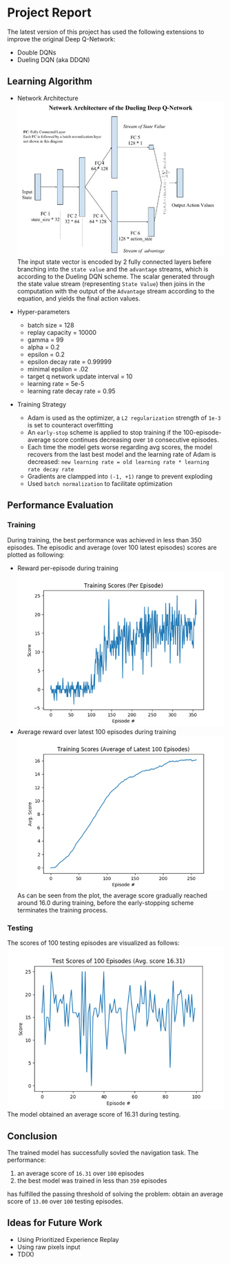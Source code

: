# Project Report

The latest version of this project has used the following extensions to improve the original Deep Q-Network:
- Double DQNs
- Dueling DQN (aka DDQN)


## Learning Algorithm

- Network Architecture
  ![img](https://raw.githubusercontent.com/qiaochen/DQNet/master/network_architecture.jpg)
The input state vector is encoded by 2 fully connected layers befere branching into the `state value` and the `advantage` streams, which is according to the Dueling DQN scheme.
The scalar generated through the state value stream (representing `State Value`) then joins in the computation with the output of the `Advantage` stream according to the equation, and yields the final action values.


- Hyper-parameters
  - batch size = 128
  - replay capacity = 10000
  - gamma = 99 
  - alpha = 0.2 
  - epsilon = 0.2
  - epsilon decay rate = 0.99999
  - minimal epsilon = .02
  - target q network update interval = 10
  - learning rate = 5e-5
  - learning rate decay rate = 0.95
- Training Strategy
  - Adam is used as the optimizer, a `L2 regularization` strength of `1e-3` is set to counteract overfitting
  - An `early-stop` scheme is applied to stop training if the 100-episode-average score continues decreasing over `10` consecutive episodes.
  - Each time the model gets worse regarding avg scores, the model recovers from the last best model and the learning rate of Adam is decreased: `new learning rate = old learning rate * learning rate decay rate` 
  - Gradients are clampped into `(-1, +1)` range to prevent exploding
  - Used `batch normalization` to facilitate optimization

## Performance Evaluation
### Training
During training, the best performance was achieved in less than 350 episodes. The episodic and average (over 100 latest episodes) scores are plotted as following:
- Reward per-episode during training
![img](https://raw.githubusercontent.com/qiaochen/DQNet/master/training_score_plot.png)
- Average reward over latest 100 episodes during training
![img](https://raw.githubusercontent.com/qiaochen/DQNet/master/training_100avgscore_plot.png)
As can be seen from the plot, the average score gradually reached around 16.0 during training, before the early-stopping scheme terminates the training process.

### Testing
The scores of 100 testing episodes are visualized as follows:
![img](https://raw.githubusercontent.com/qiaochen/DQNet/master/test_score_plot.png)
The model obtained an average score of 16.31 during testing.

## Conclusion
The trained model has successfully sovled the navigation task. The performance:
1. an average score of `16.31` over `100` episodes 
2. the best model was trained in less than `350` episodes

has fulfilled the passing threshold of solving the problem: obtain an average score of `13.00` over `100` testing episodes.

## Ideas for Future Work

- Using Prioritized Experience Replay
- Using raw pixels input
- TD(X)
